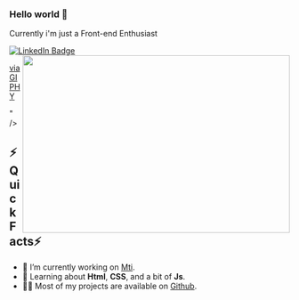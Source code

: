 ### Hello world 👋
<p> Currently i'm just a Front-end Enthusiast<p>
<p><a href="https://www.linkedin.com/in/joao-pedro-b180171aa/" target="_blank" rel="noopener noreferrer"><img src="https://img.shields.io/badge/-@joaopedro-0077B5?style=flat-square&amp;labelColor=0077B5&amp;logo=LinkedIn&amp;link=https://www.linkedin.com/in/joao-pedro-b180171aa/" alt="LinkedIn Badge"></a>
<img align="right" src="<iframe src="https://giphy.com/embed/xz6BXylV23aTx4kpez" width="480" height="319" frameBorder="0" class="giphy-embed" allowFullScreen></iframe><p><a href="https://giphy.com/gifs/xz6BXylV23aTx4kpez">via GIPHY</a></p>" />
<h2>⚡️Quick Facts⚡</h2>
<ul>
<li>🔭 I’m currently working on <a href="http://www.mti.mt.gov.br/">Mti</a>.</li>
<li>🧐 Learning about <strong>Html</strong>, <strong>CSS</strong>, and a bit of <strong>Js</strong>.</li>
<li>👨‍💻 Most of my projects are available on <a href="https://github.com/dotjoao">Github</a>.</li>
</ul>



